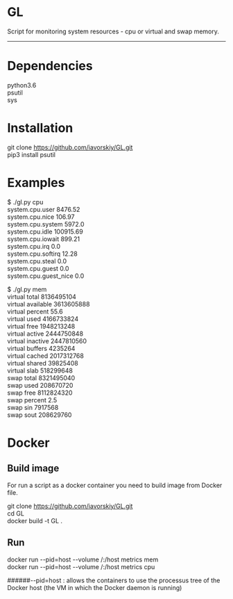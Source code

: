 **GL**
=====================

Script for monitoring system resources - cpu or  virtual and swap memory.
***
**Dependencies**
=====================

python3.6<br/>
psutil<br/>
sys<br/>

**Installation**
=====================

git clone https://github.com/iavorskiy/GL.git<br/>
pip3 install psutil

**Examples**
=====================

$ ./gl.py cpu<br/>
system.cpu.user 8476.52<br/>
system.cpu.nice 106.97<br/>
system.cpu.system 5972.0<br/>
system.cpu.idle 100915.69<br/>
system.cpu.iowait 899.21<br/>
system.cpu.irq 0.0<br/>
system.cpu.softirq 12.28<br/>
system.cpu.steal 0.0<br/>
system.cpu.guest 0.0<br/>
system.cpu.guest_nice 0.0<br/>


$ ./gl.py mem<br/>
virtual total 8136495104<br/>
virtual available 3613605888<br/>
virtual percent 55.6<br/>
virtual used 4166733824<br/>
virtual free 1948213248<br/>
virtual active 2444750848<br/>
virtual inactive 2447810560<br/>
virtual buffers 4235264<br/>
virtual cached 2017312768<br/>
virtual shared 39825408<br/>
virtual slab 518299648<br/>
swap total 8321495040<br/>
swap used 208670720<br/>
swap free 8112824320<br/>
swap percent 2.5<br/>
swap sin 7917568<br/>
swap sout 208629760<br/>

**Docker**
=====================


**Build image**
-----------------------------------
For run a script as a docker container you need to build image from Docker file.

git clone https://github.com/iavorskiy/GL.git<br/>
cd GL<br/>
docker build -t GL .<br/>

**Run**
-----------------------------------

docker run --pid=host --volume /:/host  metrics mem<br/>
docker run --pid=host --volume /:/host  metrics cpu<br/>


######--pid=host : allows the containers to use the processus tree of the Docker host (the VM in which the Docker daemon is running)


